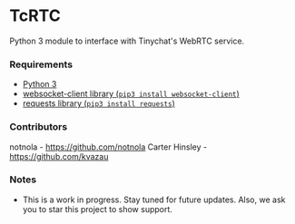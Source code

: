 # TcRTC
Python 3 module to interface with Tinychat's WebRTC service. 

### Requirements
- [Python 3](https://www.python.org/)
- [websocket-client library (`pip3 install websocket-client`)](
    https://github.com/websocket-client/websocket-client
    )
- [requests library (`pip3 install requests`)](
    https://github.com/requests/requests
    )

### Contributors 
notnola - https://github.com/notnola
Carter Hinsley - https://github.com/kvazau


### Notes
- This is a work in progress. Stay tuned for future updates. Also, we ask you to star this project to show support. 

